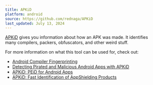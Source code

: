 ```yaml
---
title: APKiD
platform: android
source: https://github.com/rednaga/APKiD
last_updated: July 13, 2024
---
```


[APKiD](https://github.com/rednaga/APKiD) gives you information about how an APK was made. It identifies many compilers, packers, obfuscators, and other weird stuff.

For more information on what this tool can be used for, check out:

- [Android Compiler Fingerprinting](http://hitcon.org/2016/CMT/slide/day1-r0-e-1.pdf)
- [Detecting Pirated and Malicious Android Apps with APKiD](http://rednaga.io/2016/07/31/detecting_pirated_and_malicious_android_apps_with_apkid/)
- [APKiD: PEiD for Android Apps](https://github.com/enovella/cve-bio-enovella/blob/master/slides/bheu18-enovella-APKID.pdf)
- [APKiD: Fast Identification of AppShielding Products](https://github.com/enovella/cve-bio-enovella/blob/master/slides/APKiD-NowSecure-Connect19-enovella.pdf)